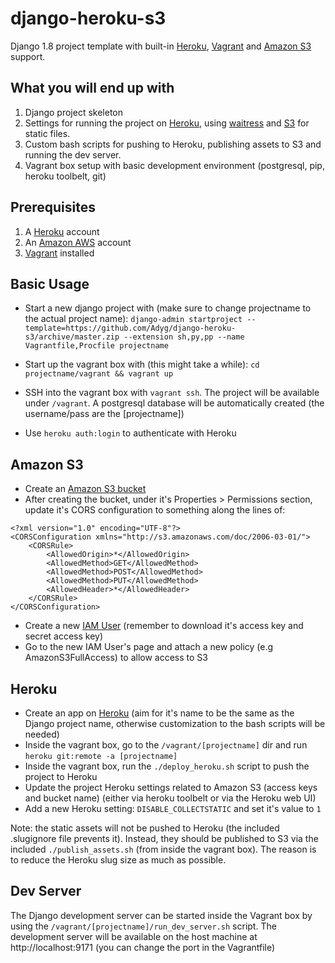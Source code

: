 # django-heroku-s3
Django 1.8 project template with built-in [Heroku](https://heroku.com/), [Vagrant](https://www.vagrantup.com/) and [Amazon S3](http://aws.amazon.com/s3/) support.

What you will end up with
-------------------------

1. Django project skeleton
2. Settings for running the project on [Heroku](https://heroku.com/), using [waitress](http://waitress.readthedocs.org/en/latest/) and [S3](http://aws.amazon.com/s3) for static files.
3. Custom bash scripts for pushing to Heroku, publishing assets to S3 and running the dev server.
4. Vagrant box setup with basic development environment (postgresql, pip, heroku toolbelt, git)

Prerequisites
-------------

1. A [Heroku](https://heroku.com/) account
2. An [Amazon AWS](http://aws.amazon.com) account
3. [Vagrant](http://www.vagrantup.com/downloads) installed


Basic Usage
-----------

- Start a new django project with (make sure to change projectname to the actual project name): `django-admin startproject --template=https://github.com/Adyg/django-heroku-s3/archive/master.zip --extension sh,py,pp --name Vagrantfile,Procfile projectname`

- Start up the vagrant box with (this might take a while): `cd projectname/vagrant && vagrant up`

- SSH into the vagrant box with `vagrant ssh`. The project will be available under `/vagrant`. A postgresql database will be automatically created (the username/pass are the [projectname])

- Use `heroku auth:login` to authenticate with Heroku

Amazon S3
---------
- Create an [Amazon S3 bucket ](https://console.aws.amazon.com/s3)
- After creating the bucket, under it's Properties > Permissions section, update it's  CORS configuration to something along the lines of:
```
<?xml version="1.0" encoding="UTF-8"?>
<CORSConfiguration xmlns="http://s3.amazonaws.com/doc/2006-03-01/">
    <CORSRule>
        <AllowedOrigin>*</AllowedOrigin>
        <AllowedMethod>GET</AllowedMethod>
        <AllowedMethod>POST</AllowedMethod>
        <AllowedMethod>PUT</AllowedMethod>
        <AllowedHeader>*</AllowedHeader>
    </CORSRule>
</CORSConfiguration>
```
- Create a new [IAM User](https://console.aws.amazon.com/iam/home) (remember to download it's access key and secret access key)
- Go to the new IAM User's page and attach a new policy (e.g AmazonS3FullAccess) to allow access to S3

Heroku
------
- Create an app on [Heroku](https://heroku.com/) (aim for it's name to be the same as the Django project name, otherwise customization to the bash scripts will be needed)
- Inside the vagrant box, go to the `/vagrant/[projectname]` dir and run `heroku git:remote -a [projectname]`
- Inside the vagrant box, run the `./deploy_heroku.sh` script to push the project to Heroku
- Update the project Heroku settings related to Amazon S3 (access keys and bucket name) (either via heroku toolbelt or via the Heroku web UI)
- Add a new Heroku setting: `DISABLE_COLLECTSTATIC` and set it's value to `1`

Note: the static assets will not be pushed to Heroku (the included .slugignore file prevents it). Instead, they should be published to S3 via the included `./publish_assets.sh` (from inside the vagrant box). The reason is to reduce the Heroku slug size as much as possible.

Dev Server
----------
The Django development server can be started inside the Vagrant box by using the `/vagrant/[projectname]/run_dev_server.sh` script. The development server will be available on the host machine at http://localhost:9171 (you can change the port in the Vagrantfile)
